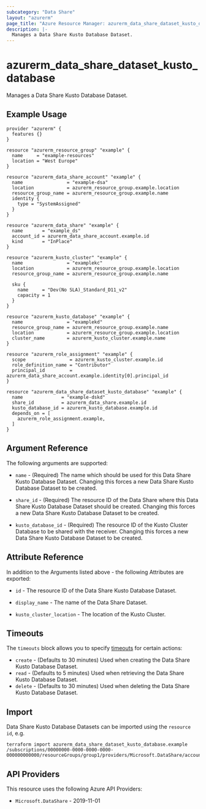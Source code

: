 ```yaml
---
subcategory: "Data Share"
layout: "azurerm"
page_title: "Azure Resource Manager: azurerm_data_share_dataset_kusto_database"
description: |-
  Manages a Data Share Kusto Database Dataset.
---
```


# azurerm_data_share_dataset_kusto_database

Manages a Data Share Kusto Database Dataset.

## Example Usage

```hcl
provider "azurerm" {
  features {}
}

resource "azurerm_resource_group" "example" {
  name     = "example-resources"
  location = "West Europe"
}

resource "azurerm_data_share_account" "example" {
  name                = "example-dsa"
  location            = azurerm_resource_group.example.location
  resource_group_name = azurerm_resource_group.example.name
  identity {
    type = "SystemAssigned"
  }
}

resource "azurerm_data_share" "example" {
  name       = "example_ds"
  account_id = azurerm_data_share_account.example.id
  kind       = "InPlace"
}

resource "azurerm_kusto_cluster" "example" {
  name                = "examplekc"
  location            = azurerm_resource_group.example.location
  resource_group_name = azurerm_resource_group.example.name

  sku {
    name     = "Dev(No SLA)_Standard_D11_v2"
    capacity = 1
  }
}

resource "azurerm_kusto_database" "example" {
  name                = "examplekd"
  resource_group_name = azurerm_resource_group.example.name
  location            = azurerm_resource_group.example.location
  cluster_name        = azurerm_kusto_cluster.example.name
}

resource "azurerm_role_assignment" "example" {
  scope                = azurerm_kusto_cluster.example.id
  role_definition_name = "Contributor"
  principal_id         = azurerm_data_share_account.example.identity[0].principal_id
}

resource "azurerm_data_share_dataset_kusto_database" "example" {
  name              = "example-dskd"
  share_id          = azurerm_data_share.example.id
  kusto_database_id = azurerm_kusto_database.example.id
  depends_on = [
    azurerm_role_assignment.example,
  ]
}
```

## Argument Reference

The following arguments are supported:

* `name` - (Required) The name which should be used for this Data Share Kusto Database Dataset. Changing this forces a new Data Share Kusto Database Dataset to be created.

* `share_id` - (Required) The resource ID of the Data Share where this Data Share Kusto Database Dataset should be created. Changing this forces a new Data Share Kusto Database Dataset to be created.

* `kusto_database_id` - (Required) The resource ID of the Kusto Cluster Database to be shared with the receiver. Changing this forces a new Data Share Kusto Database Dataset to be created.

## Attribute Reference

In addition to the Arguments listed above - the following Attributes are exported:

* `id` - The resource ID of the Data Share Kusto Database Dataset.

* `display_name` - The name of the Data Share Dataset.

* `kusto_cluster_location` - The location of the Kusto Cluster.

## Timeouts

The `timeouts` block allows you to specify [timeouts](https://developer.hashicorp.com/terraform/language/resources/configure#define-operation-timeouts) for certain actions:

* `create` - (Defaults to 30 minutes) Used when creating the Data Share Kusto Database Dataset.
* `read` - (Defaults to 5 minutes) Used when retrieving the Data Share Kusto Database Dataset.
* `delete` - (Defaults to 30 minutes) Used when deleting the Data Share Kusto Database Dataset.

## Import

Data Share Kusto Database Datasets can be imported using the `resource id`, e.g.

```shell
terraform import azurerm_data_share_dataset_kusto_database.example /subscriptions/00000000-0000-0000-0000-000000000000/resourceGroups/group1/providers/Microsoft.DataShare/accounts/account1/shares/share1/dataSets/dataSet1
```

## API Providers
<!-- This section is generated, changes will be overwritten -->
This resource uses the following Azure API Providers:

* `Microsoft.DataShare` - 2019-11-01
